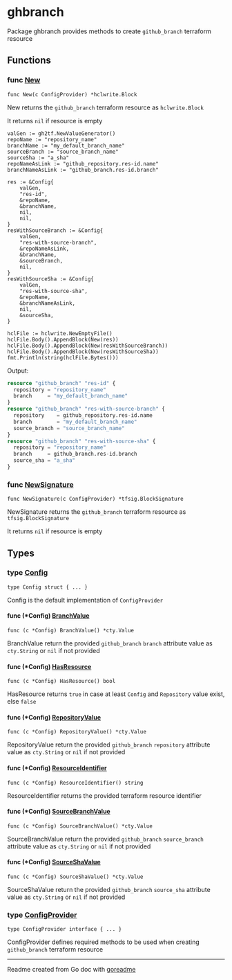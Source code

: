 # ghbranch

Package ghbranch provides methods to create `github_branch` terraform resource

## Functions

### func [New](./resource.go#L11)

`func New(c ConfigProvider) *hclwrite.Block`

New returns the `github_branch` terraform resource as `hclwrite.Block`

It returns `nil` if resource is empty

```golang
valGen := gh2tf.NewValueGenerator()
repoName := "repository_name"
branchName := "my_default_branch_name"
sourceBranch := "source_branch_name"
sourceSha := "a_sha"
repoNameAsLink := "github_repository.res-id.name"
branchNameAsLink := "github_branch.res-id.branch"

res := &Config{
    valGen,
    "res-id",
    &repoName,
    &branchName,
    nil,
    nil,
}
resWithSourceBranch := &Config{
    valGen,
    "res-with-source-branch",
    &repoNameAsLink,
    &branchName,
    &sourceBranch,
    nil,
}
resWithSourceSha := &Config{
    valGen,
    "res-with-source-sha",
    &repoName,
    &branchNameAsLink,
    nil,
    &sourceSha,
}

hclFile := hclwrite.NewEmptyFile()
hclFile.Body().AppendBlock(New(res))
hclFile.Body().AppendBlock(New(resWithSourceBranch))
hclFile.Body().AppendBlock(New(resWithSourceSha))
fmt.Println(string(hclFile.Bytes()))
```

 Output:

```terraform
resource "github_branch" "res-id" {
  repository = "repository_name"
  branch     = "my_default_branch_name"
}
resource "github_branch" "res-with-source-branch" {
  repository    = github_repository.res-id.name
  branch        = "my_default_branch_name"
  source_branch = "source_branch_name"
}
resource "github_branch" "res-with-source-sha" {
  repository = "repository_name"
  branch     = github_branch.res-id.branch
  source_sha = "a_sha"
}
```

### func [NewSignature](./resource.go#L22)

`func NewSignature(c ConfigProvider) *tfsig.BlockSignature`

NewSignature returns the `github_branch` terraform resource as `tfsig.BlockSignature`

It returns `nil` if resource is empty

## Types

### type [Config](./config.go#L12)

`type Config struct { ... }`

Config is the default implementation of `ConfigProvider`

#### func (*Config) [BranchValue](./config.go#L37)

`func (c *Config) BranchValue() *cty.Value`

BranchValue return the provided `github_branch` `branch` attribute value as `cty.String` or `nil` if not provided

#### func (*Config) [HasResource](./config.go#L22)

`func (c *Config) HasResource() bool`

HasResource returns `true` in case at least `Config` and `Repository` value exist, else `false`

#### func (*Config) [RepositoryValue](./config.go#L32)

`func (c *Config) RepositoryValue() *cty.Value`

RepositoryValue return the provided `github_branch` `repository` attribute value as `cty.String` or `nil` if not provided

#### func (*Config) [ResourceIdentifier](./config.go#L27)

`func (c *Config) ResourceIdentifier() string`

ResourceIdentifier returns the provided terraform resource identifier

#### func (*Config) [SourceBranchValue](./config.go#L42)

`func (c *Config) SourceBranchValue() *cty.Value`

SourceBranchValue return the provided `github_branch` `source_branch` attribute value as `cty.String` or `nil` if not provided

#### func (*Config) [SourceShaValue](./config.go#L47)

`func (c *Config) SourceShaValue() *cty.Value`

SourceShaValue return the provided `github_branch` `source_sha` attribute value as `cty.String` or `nil` if not provided

### type [ConfigProvider](./config_provider.go#L6)

`type ConfigProvider interface { ... }`

ConfigProvider defines required methods to be used when creating `github_branch` terraform resource

---
Readme created from Go doc with [goreadme](https://github.com/posener/goreadme)
